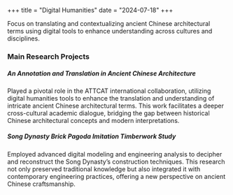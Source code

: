 +++
title = "Digital Humanities"
date = "2024-07-18"
+++

Focus on translating and contextualizing ancient Chinese architectural terms using digital tools to enhance understanding across cultures and disciplines.

<!--more-->
### Main Research Projects

##### An Annotation and Translation in Ancient Chinese Architecture
Played a pivotal role in the ATTCAT international collaboration, utilizing digital humanities tools to enhance the translation and understanding of intricate ancient Chinese architectural terms. This work facilitates a deeper cross-cultural academic dialogue, bridging the gap between historical Chinese architectural concepts and modern interpretations.

##### Song Dynasty Brick Pagoda Imitation Timberwork Study
Employed advanced digital modeling and engineering analysis to decipher and reconstruct the Song Dynasty’s construction techniques. This research not only preserved traditional knowledge but also integrated it with contemporary engineering practices, offering a new perspective on ancient Chinese craftsmanship.

